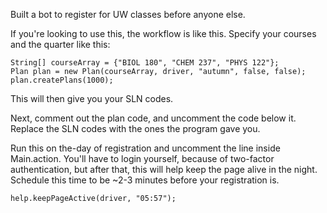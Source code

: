 Built a bot to register for UW classes before anyone else. 

If you're looking to use this, the workflow is like this. Specify your courses and the quarter like this: 
```
String[] courseArray = {"BIOL 180", "CHEM 237", "PHYS 122"};
Plan plan = new Plan(courseArray, driver, "autumn", false, false); 
plan.createPlans(1000); 
```

This will then give you your SLN codes. 

Next, comment out the plan code, and uncomment the code below it. Replace the SLN codes with the ones the program gave you. 

Run this on the-day of registration and uncomment the line inside Main.action. You'll have to login yourself, because of two-factor authentication, but after that, this will help keep the page alive in the night. Schedule this time to be ~2-3 minutes before your registration is. 
```
help.keepPageActive(driver, "05:57");
```
